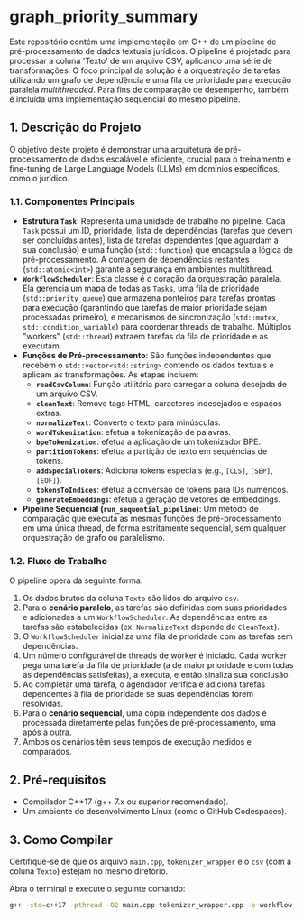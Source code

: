 # graph_priority_summary

Este repositório contém uma implementação em C++ de um pipeline de pré-processamento de dados textuais jurídicos. O pipeline é projetado para processar a coluna 'Texto' de um arquivo CSV, aplicando uma série de transformações. O foco principal da solução é a orquestração de tarefas utilizando um grafo de dependência e uma fila de prioridade para execução paralela _multithreaded_. Para fins de comparação de desempenho, também é incluída uma implementação sequencial do mesmo pipeline.

## 1. Descrição do Projeto

O objetivo deste projeto é demonstrar uma arquitetura de pré-processamento de dados escalável e eficiente, crucial para o treinamento e fine-tuning de Large Language Models (LLMs) em domínios específicos, como o jurídico.

### 1.1. Componentes Principais

* **Estrutura `Task`**: Representa uma unidade de trabalho no pipeline. Cada `Task` possui um ID, prioridade, lista de dependências (tarefas que devem ser concluídas antes), lista de tarefas dependentes (que aguardam a sua conclusão) e uma função (`std::function`) que encapsula a lógica de pré-processamento. A contagem de dependências restantes (`std::atomic<int>`) garante a segurança em ambientes multithread.
* **`WorkflowScheduler`**: Esta classe é o coração da orquestração paralela. Ela gerencia um mapa de todas as `Task`s, uma fila de prioridade (`std::priority_queue`) que armazena ponteiros para tarefas prontas para execução (garantindo que tarefas de maior prioridade sejam processadas primeiro), e mecanismos de sincronização (`std::mutex`, `std::condition_variable`) para coordenar threads de trabalho. Múltiplos "workers" (`std::thread`) extraem tarefas da fila de prioridade e as executam.
* **Funções de Pré-processamento**: São funções independentes que recebem o `std::vector<std::string>` contendo os dados textuais e aplicam as transformações. As etapas incluem:
    * **`readCsvColumn`**: Função utilitária para carregar a coluna desejada de um arquivo CSV.
    * **`cleanText`**: Remove tags HTML, caracteres indesejados e espaços extras.
    * **`normalizeText`**: Converte o texto para minúsculas.
    * **`wordTokenization`**: efetua a tokenização de palavras.
    * **`bpeTokenization`**: efetua a aplicação de um tokenizador BPE.
    * **`partitionTokens`**: efetua a partição de texto em sequências de tokens.
    * **`addSpecialTokens`**: Adiciona tokens especiais (e.g., `[CLS]`, `[SEP]`, `[EOF]`).
    * **`tokensToIndices`**: efetua a conversão de tokens para IDs numéricos.
    * **`generateEmbeddings`**: efetua a geração de vetores de embeddings.
* **Pipeline Sequencial (`run_sequential_pipeline`)**: Um método de comparação que executa as mesmas funções de pré-processamento em uma única thread, de forma estritamente sequencial, sem qualquer orquestração de grafo ou paralelismo.

### 1.2. Fluxo de Trabalho

O pipeline opera da seguinte forma:
1.  Os dados brutos da coluna `Texto` são lidos do arquivo `csv`.
2.  Para o **cenário paralelo**, as tarefas são definidas com suas prioridades e adicionadas a um `WorkflowScheduler`. As dependências entre as tarefas são estabelecidas (ex: `NormalizeText` depende de `CleanText`).
3.  O `WorkflowScheduler` inicializa uma fila de prioridade com as tarefas sem dependências.
4.  Um número configurável de threads de worker é iniciado. Cada worker pega uma tarefa da fila de prioridade (a de maior prioridade e com todas as dependências satisfeitas), a executa, e então sinaliza sua conclusão.
5.  Ao completar uma tarefa, o agendador verifica e adiciona tarefas dependentes à fila de prioridade se suas dependências forem resolvidas.
6.  Para o **cenário sequencial**, uma cópia independente dos dados é processada diretamente pelas funções de pré-processamento, uma após a outra.
7.  Ambos os cenários têm seus tempos de execução medidos e comparados.

## 2. Pré-requisitos

* Compilador C++17 (g++ 7.x ou superior recomendado).
* Um ambiente de desenvolvimento Linux (como o GitHub Codespaces).

## 3. Como Compilar

Certifique-se de que os arquivo `main.cpp`, `tokenizer_wrapper` e o `csv` (com a coluna `Texto`) estejam no mesmo diretório.

Abra o terminal e execute o seguinte comando:

```bash
g++ -std=c++17 -pthread -O2 main.cpp tokenizer_wrapper.cpp -o workflow

